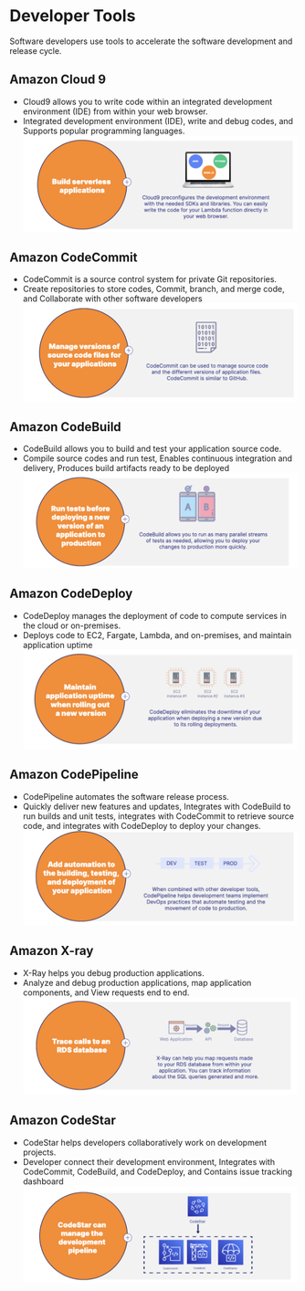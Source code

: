 # Developer Tools 
Software developers use tools to accelerate the software development and release cycle.

## Amazon Cloud 9
- Cloud9 allows you to write code within an integrated development environment (IDE) from within your web browser.
- Integrated development environment (IDE), write and debug codes, and Supports popular programming languages. 
![](./AWS_Tech_Images/Cloud9.png)

## Amazon CodeCommit
- CodeCommit is a source control system for private Git repositories. 
- Create repositories to store codes, Commit, branch, and merge code, and Collaborate with other software developers
![](./AWS_Tech_Images/CodeCommit.png)

## Amazon CodeBuild
- CodeBuild allows you to build and test your application source code. 
- Compile source codes and run test, Enables continuous integration and delivery, Produces build artifacts ready to be deployed
![](./AWS_Tech_Images/CodeBuild.png)

## Amazon CodeDeploy 
- CodeDeploy manages the deployment of code to compute services in the cloud or on-premises.
- Deploys code to EC2, Fargate, Lambda, and on-premises, and maintain application uptime
![](./AWS_Tech_Images/CodeDeploy.png)

## Amazon CodePipeline 
- CodePipeline automates the software release process.
- Quickly deliver new features and updates, Integrates with CodeBuild to run builds and unit tests, integrates with CodeCommit to retrieve source code, and integrates with CodeDeploy to deploy your changes. 
![](./AWS_Tech_Images/CodePipeline.png)

## Amazon X-ray 
- X-Ray helps you debug production applications.
- Analyze and debug production applications, map application components, and View requests end to end. 
![](./AWS_Tech_Images/X-ray.png)

## Amazon CodeStar
- CodeStar helps developers collaboratively work on development projects.
- Developer connect their development environment, Integrates with CodeCommit, CodeBuild, and CodeDeploy, and Contains issue tracking dashboard
![](./AWS_Tech_Images/CodeStar.png)
